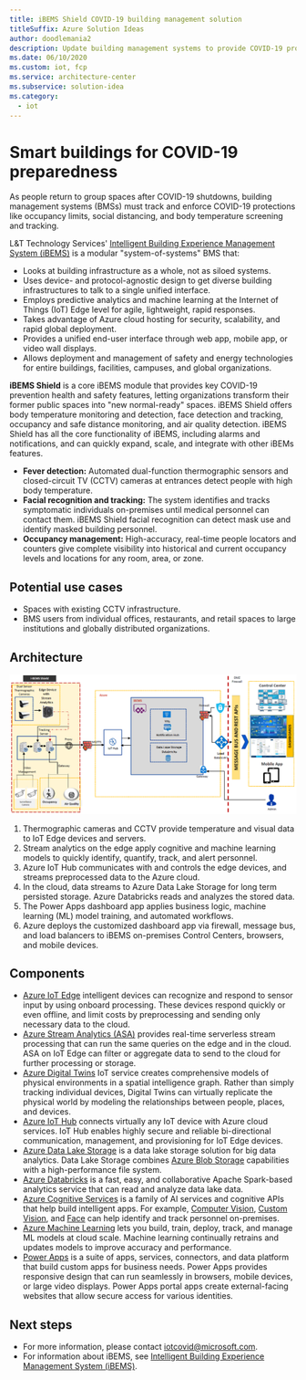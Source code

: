 ```yaml
---
title: iBEMS Shield COVID-19 building management solution
titleSuffix: Azure Solution Ideas
author: doodlemania2
description: Update building management systems to provide COVID-19 protections with intelligent IoT Edge devices and cloud-powered apps.
ms.date: 06/10/2020
ms.custom: iot, fcp
ms.service: architecture-center
ms.subservice: solution-idea
ms.category:
  - iot
---
```


# Smart buildings for COVID-19 preparedness

As people return to group spaces after COVID-19 shutdowns, building management systems (BMSs) must track and enforce COVID-19 protections like occupancy limits, social distancing, and body temperature screening and tracking.

L&T Technology Services' [Intelligent Building Experience Management System (iBEMS)](https://www.ltts.com/solutions/i-bems) is a modular "system-of-systems" BMS that:
- Looks at building infrastructure as a whole, not as siloed systems.
- Uses device- and protocol-agnostic design to get diverse building infrastructures to talk to a single unified interface.
- Employs predictive analytics and machine learning at the Internet of Things (IoT) Edge level for agile, lightweight, rapid responses.
- Takes advantage of Azure cloud hosting for security, scalability, and rapid global deployment.
- Provides a unified end-user interface through web app, mobile app, or video wall displays.
- Allows deployment and management of safety and energy technologies for entire buildings, facilities, campuses, and global organizations.

**iBEMS Shield** is a core iBEMS module that provides key COVID-19 prevention health and safety features, letting organizations transform their former public spaces into "new normal-ready" spaces. iBEMS Shield offers body temperature monitoring and detection, face detection and tracking, occupancy and safe distance monitoring, and air quality detection. iBEMS Shield has all the core functionality of iBEMS, including alarms and notifications, and can quickly expand, scale, and integrate with other iBEMs features.

- **Fever detection:** Automated dual-function thermographic sensors and closed-circuit TV (CCTV) cameras at entrances detect people with high body temperature.
- **Facial recognition and tracking:** The system identifies and tracks symptomatic individuals on-premises until medical personnel can contact them. iBEMS Shield facial recognition can detect mask use and identify masked building personnel.
- **Occupancy management:** High-accuracy, real-time people locators and counters give complete visibility into historical and current occupancy levels and locations for any room, area, or zone.

## Potential use cases

- Spaces with existing CCTV infrastructure.
- BMS users from individual offices, restaurants, and retail spaces to large institutions and globally distributed organizations.

## Architecture

![iBEMS Shield architecture](../media/ibems-shield.png)

1. Thermographic cameras and CCTV provide temperature and visual data to IoT Edge devices and servers.
2. Stream analytics on the edge apply cognitive and machine learning models to quickly identify, quantify, track, and alert personnel.
3. Azure IoT Hub communicates with and controls the edge devices, and streams preprocessed data to the Azure cloud.
4. In the cloud, data streams to Azure Data Lake Storage for long term persisted storage. Azure Databricks reads and analyzes the stored data.
5. The Power Apps dashboard app applies business logic, machine learning (ML) model training, and automated workflows.
6. Azure deploys the customized dashboard app via firewall, message bus, and load balancers to iBEMS on-premises Control Centers, browsers, and mobile devices.

## Components

- [Azure IoT Edge](https://azure.microsoft.com/services/iot-edge/) intelligent devices can recognize and respond to sensor input by using onboard processing. These devices respond quickly or even offline, and limit costs by preprocessing and sending only necessary data to the cloud.
- [Azure Stream Analytics (ASA)](https://azure.microsoft.com/services/stream-analytics) provides real-time serverless stream processing that can run the same queries on the edge and in the cloud. ASA on IoT Edge can filter or aggregate data to send to the cloud for further processing or storage.
- [Azure Digital Twins](https://azure.microsoft.com/services/digital-twins/) IoT service creates comprehensive models of physical environments in a spatial intelligence graph. Rather than simply tracking individual devices, Digital Twins can virtually replicate the physical world by modeling the relationships between people, places, and devices.
- [Azure IoT Hub](https://azure.microsoft.com/services/iot-hub/) connects virtually any IoT device with Azure cloud services. IoT Hub enables highly secure and reliable bi-directional communication, management, and provisioning for IoT Edge devices.
- [Azure Data Lake Storage](https://azure.microsoft.com/services/storage/data-lake-storage/) is a data lake storage solution for big data analytics. Data Lake Storage combines [Azure Blob Storage](https://azure.microsoft.com/services/storage/blobs/) capabilities with a high-performance file system.
- [Azure Databricks](https://azure.microsoft.com/services/databricks/) is a fast, easy, and collaborative Apache Spark-based analytics service that can read and analyze data lake data.
- [Azure Cognitive Services](https://azure.microsoft.com/services/cognitive-services/) is a family of AI services and cognitive APIs that help build intelligent apps. For example, [Computer Vision](https://azure.microsoft.com/services/cognitive-services/computer-vision/), [Custom Vision](https://azure.microsoft.com/services/cognitive-services/custom-vision-service/), and [Face](https://azure.microsoft.com/services/cognitive-services/face/) can help identify and track personnel on-premises.
- [Azure Machine Learning](https://azure.microsoft.com/services/machine-learning/) lets you build, train, deploy, track, and manage ML models at cloud scale. Machine learning continually retrains and updates models to improve accuracy and performance.
- [Power Apps](https://azure.microsoft.com/products/powerapps/) is a suite of apps, services, connectors, and data platform that build custom apps for business needs. Power Apps provides responsive design that can run seamlessly in browsers, mobile devices, or large video displays. Power Apps portal apps create external-facing websites that allow secure access for various identities.

## Next steps

- For more information, please contact [iotcovid@microsoft.com](mailto:iotcovid@microsoft.com).
- For information about iBEMS, see [Intelligent Building Experience Management System (iBEMS)](https://www.ltts.com/solutions/i-bems).

